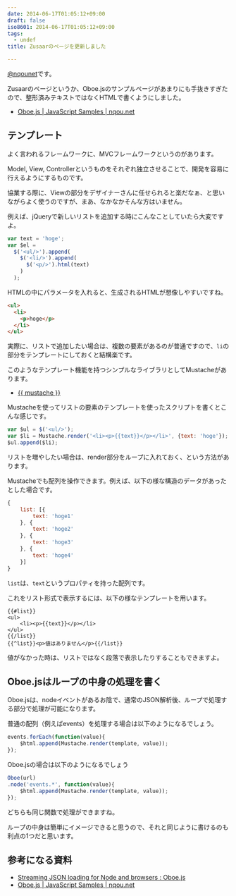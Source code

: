 ```yaml
---
date: 2014-06-17T01:05:12+09:00
draft: false
iso8601: 2014-06-17T01:05:12+09:00
tags:
  - undef
title: Zusaarのページを更新しました

---
```


<p><a href="https://twitter.com/nqounet">@nqounet</a>です。</p>

<p>Zusaarのページというか、Oboe.jsのサンプルページがあまりにも手抜きすぎたので、整形済みテキストではなくHTMLで書くようにしました。</p>

<ul>
<li><a href="https://www.nqou.net/samples/oboe.html">Oboe.js | JavaScript Samples | nqou.net</a></li>
</ul>



<h2>テンプレート</h2>

<p>よく言われるフレームワークに、MVCフレームワークというのがあります。</p>

<p>Model, View, Controllerというものをそれぞれ独立させることで、開発を容易に行えるようにするものです。</p>

<p>協業する際に、Viewの部分をデザイナーさんに任せられると楽だなぁ、と思いながらよく使うのですが、まあ、なかなかそんな方はいません。</p>

<p>例えば、jQueryで新しいリストを追加する時にこんなことしていたら大変ですよ。</p>

```js
var text = 'hoge';
var $el =
  $('<ul/>').append(
    $('<li/>').append(
      $('<p/>').html(text)
    )
  );
```

<p>HTMLの中にパラメータを入れると、生成されるHTMLが想像しやすいですね。</p>

```html
<ul>
  <li>
    <p>hoge</p>
  </li>
</ul>
```

<p>実際に、リストで追加したい場合は、複数の要素があるのが普通ですので、<code>li</code>の部分をテンプレートにしておくと結構楽です。</p>

<p>このようなテンプレート機能を持つシンプルなライブラリとしてMustacheがあります。</p>

<ul>
<li><a href="http://mustache.github.io/">{{ mustache }}</a></li>
</ul>

<p>Mustacheを使ってリストの要素のテンプレートを使ったスクリプトを書くとこんな感じです。</p>

```js
var $ul = $('<ul/>');
var $li = Mustache.render('<li><p>{{text}}</p></li>', {text: 'hoge'});
$ul.append($li);
```

<p>リストを増やしたい場合は、render部分をループに入れておく、という方法があります。</p>

<p>Mustacheでも配列を操作できます。例えば、以下の様な構造のデータがあったとした場合です。</p>

```js
{
    list: [{
        text: 'hoge1'
    }, {
        text: 'hoge2'
    }, {
        text: 'hoge3'
    }, {
        text: 'hoge4'
    }]
}
```

<p><code>list</code>は、<code>text</code>というプロパティを持った配列です。</p>

<p>これをリスト形式で表示するには、以下の様なテンプレートを用います。</p>

```template
{{#list}}
<ul>
    <li><p>{{text}}</p></li>
</ul>
{{/list}}
{{^list}}<p>値はありません</p>{{/list}}
```

<p>値がなかった時は、リストではなく段落で表示したりすることもできますよ。</p>

<h2>Oboe.jsはループの中身の処理を書く</h2>

<p>Oboe.jsは、nodeイベントがあるお陰で、通常のJSON解析後、ループで処理する部分で処理が可能になります。</p>

<p>普通の配列（例えばevents）を処理する場合は以下のようになるでしょう。</p>

```js
events.forEach(function(value){
    $html.append(Mustache.render(template, value));
});
```

<p>Oboe.jsの場合は以下のようになるでしょう</p>

```js
Oboe(url)
.node('events.*', function(value){
    $html.append(Mustache.render(template, value));
});
```

<p>どちらも同じ関数で処理ができますね。</p>

<p>ループの中身は簡単にイメージできると思うので、それと同じように書けるのも利点の1つだと思います。</p>

<h2>参考になる資料</h2>

<ul>
<li><a href="http://oboejs.com/">Streaming JSON loading for Node and browsers : Oboe.js</a></li>
<li><a href="https://www.nqou.net/samples/oboe.html">Oboe.js | JavaScript Samples | nqou.net</a></li>
</ul>
    	